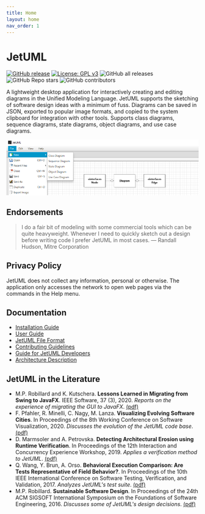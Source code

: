 ```yaml
---
title: Home
layout: home
nav_order: 1
---
```


# JetUML

[![GitHub release](https://img.shields.io/github/release/prmr/JetUML.svg)](https://gitHub.com/prmr/JetUML/releases/)
[![License: GPL v3](https://img.shields.io/badge/License-GPLv3-blue.svg)](https://www.gnu.org/licenses/gpl-3.0)
![GitHub all releases](https://img.shields.io/github/downloads/prmr/JetUML/total)
![GitHub Repo stars](https://img.shields.io/github/stars/prmr/JetUML?color=Green)
![GitHub contributors](https://img.shields.io/github/contributors/prmr/JetUML)


A lightweight desktop application for interactively creating and editing diagrams in the Unified Modeling Language. JetUML supports the sketching of software design ideas with a minimum of fuss. Diagrams can be saved in JSON, exported to popular image formats, and copied to the system clipboard for integration with other tools. Supports class diagrams, sequence diagrams, state diagrams, object diagrams, and use case diagrams. 

![JetUML Class Diagram](docs/banner.png)

## Endorsements

> I do a fair bit of modeling with some commercial tools which can be quite heavyweight. Whenever I need to quickly sketch out a design before writing code I prefer JetUML in most cases.
  — Randall Hudson, Mitre Corporation

## Privacy Policy

JetUML does not collect any information, personal or otherwise. The application only accesses the network to open web pages via the commands in the Help menu.

## Documentation

* [Installation Guide](docs/install.md)
* [User Guide](https://www.jetuml.org/docs/user-guide.html)
* [JetUML File Format](docs/schemas.md)
* [Contributing Guidelines](docs/CONTRIBUTING.md)
* [Guide for JetUML Developers](docs/developers.md)
* [Architecture Description](/docs/architecture.md)

## JetUML in the Literature

* M.P. Robillard and K. Kutschera. **Lessons Learned in Migrating from Swing to JavaFX**. IEEE Software,  37 (3), 2020. *Reports on the experience of migrating the GUI to JavaFX*. [(pdf)](https://www.cs.mcgill.ca/~martin/papers/software2019.pdf)
* F. Pfahler, R. Minelli, C. Nagy, M. Lanza. **Visualizing Evolving Software Cities**. In Proceedings of the 8th Working Conference on Software Visualization, 2020. *Discusses the evolution of the JetUML code base*. [(pdf)](https://www.inf.usi.ch/lanza/Downloads/Pfah2020a.pdf)
* D. Marmsoler and A. Petrovska. **Detecting Architectural Erosion using Runtime Verification**. In Proceedings of the 12th Interaction and Concurrency Experience Workshop, 2019. *Applies a verification method to JetUML*. [(pdf)](https://www.researchgate.net/publication/333748317_Detecting_Architectural_Erosion_using_Runtime_Verification/download)
* Q. Wang, Y. Brun, A. Orso. **Behavioral Execution Comparison: Are Tests Representative of Field Behavior?**. In Proceedings of the 10th IEEE International Conference on Software Testing, Verification, and Validation, 2017. *Analyzes JetUML's test suite*. [(pdf)](https://people.cs.umass.edu/~brun/pubs/pubs/Wang17icst.pdf)
* M.P. Robillard. **Sustainable Software Design**. In Proceedings of the 24th ACM SIGSOFT International Symposium on the Foundations of Software Engineering, 2016. *Discusses some of JetUML's design decisions*. [(pdf)](https://www.cs.mcgill.ca/~martin/papers/fse2016.pdf)

